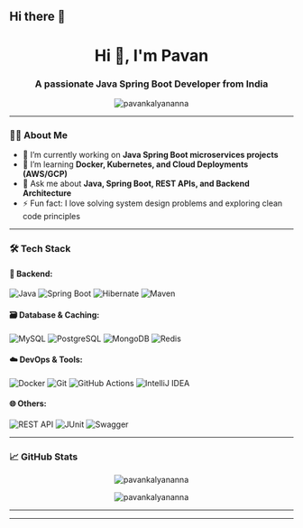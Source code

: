 ## Hi there 👋

<!--
**pavankalyananna/pavankalyananna** is a ✨ _special_ ✨ repository because its `README.md` (this file) appears on your GitHub profile.

Here are some ideas to get you started:

- 🔭 I’m currently working on ...
- 🌱 I’m currently learning ...
- 👯 I’m looking to collaborate on ...
- 🤔 I’m looking for help with ...
- 💬 Ask me about ...
- 📫 How to reach me: ...
- 😄 Pronouns: ...
- ⚡ Fun fact: ...
-->
<h1 align="center">Hi 👋, I'm Pavan </h1>
<h3 align="center">A passionate Java Spring Boot Developer from India</h3>

<p align="center">
  <img src="https://komarev.com/ghpvc/?username=pavankalyananna&label=Profile%20views&color=0e75b6&style=flat" alt="pavankalyananna" />
</p>

---

### 🧑‍💻 About Me

- 🔭 I’m currently working on **Java Spring Boot microservices projects**
- 🌱 I’m learning **Docker, Kubernetes, and Cloud Deployments (AWS/GCP)**
- 💬 Ask me about **Java, Spring Boot, REST APIs, and Backend Architecture**
- ⚡ Fun fact: I love solving system design problems and exploring clean code principles

---

### 🛠️ Tech Stack

#### 🚀 Backend:
![Java](https://img.shields.io/badge/Java-ED8B00?style=for-the-badge&logo=openjdk&logoColor=white)
![Spring Boot](https://img.shields.io/badge/Spring_Boot-6DB33F?style=for-the-badge&logo=spring-boot&logoColor=white)
![Hibernate](https://img.shields.io/badge/Hibernate-59666C?style=for-the-badge&logo=hibernate&logoColor=white)
![Maven](https://img.shields.io/badge/Maven-C71A36?style=for-the-badge&logo=apachemaven&logoColor=white)

#### 🗃️ Database & Caching:
![MySQL](https://img.shields.io/badge/MySQL-4479A1?style=for-the-badge&logo=mysql&logoColor=white)
![PostgreSQL](https://img.shields.io/badge/PostgreSQL-336791?style=for-the-badge&logo=postgresql&logoColor=white)
![MongoDB](https://img.shields.io/badge/MongoDB-47A248?style=for-the-badge&logo=mongodb&logoColor=white)
![Redis](https://img.shields.io/badge/Redis-DC382D?style=for-the-badge&logo=redis&logoColor=white)

#### ☁️ DevOps & Tools:
![Docker](https://img.shields.io/badge/Docker-2496ED?style=for-the-badge&logo=docker&logoColor=white)
![Git](https://img.shields.io/badge/Git-F05032?style=for-the-badge&logo=git&logoColor=white)
![GitHub Actions](https://img.shields.io/badge/GitHub_Actions-2088FF?style=for-the-badge&logo=github-actions&logoColor=white)
![IntelliJ IDEA](https://img.shields.io/badge/IntelliJ-000000?style=for-the-badge&logo=intellijidea&logoColor=white)

#### 🌐 Others:
![REST API](https://img.shields.io/badge/REST-02569B?style=for-the-badge&logo=rest&logoColor=white)
![JUnit](https://img.shields.io/badge/JUnit-25A162?style=for-the-badge&logo=junit5&logoColor=white)
![Swagger](https://img.shields.io/badge/Swagger-85EA2D?style=for-the-badge&logo=swagger&logoColor=black)

---

### 📈 GitHub Stats

<p align="center">
  <img src="https://github-readme-stats.vercel.app/api?username=pavankalyananna&show_icons=true&theme=tokyonight" alt="pavankalyananna" />
</p>

<p align="center">
  <img src="https://github-readme-streak-stats.herokuapp.com/?user=pavankalyananna&theme=tokyonight" alt="pavankalyananna" />
</p>

---



---
